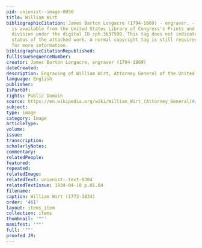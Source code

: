 ```yaml
---
pid: unionist--image-0050
title: William Wirt
bibliographicCitation: James Barton Longacre (1794-1869) - engraver. - This image
  is available from the United States Library of Congress's Prints and Photographs
  division under the digital ID cph.3b37500. This tag does not indicate the copyright
  status of the attached work. A normal copyright tag is still required. See Commons:Licensing
  for more information.
bibliographicCitationRepublished: 
fullIssueSequenceNumber: 
creator: James Barton Longacre, engraver (1794-1869)
dateCreated: 
description: Engraving of William Wirt, Attorney General of the United States
language: English
publisher: 
IsPartOf: 
rights: Public Domain
source: https://en.wikipedia.org/wiki/William_Wirt_(Attorney_General)#/media/File:Attorney_General_William_Wirt.jpg
subject: 
type: image
category: Image
articleType: 
volume: 
issue: 
transcription: 
scholarlyNotes: 
commentary: 
relatedPeople: 
featured: 
repeated: 
relatedImage: 
relatedText: unionist--text-0304
relatedTextIssue: 1834-04-10 p.01.04
filename: 
caption: William Wirt (1772-1834)
order: '461'
layout: items_item
collection: items
thumbnail: '""'
manifest: '""'
full: '""'
proofed JR: 
---
```

